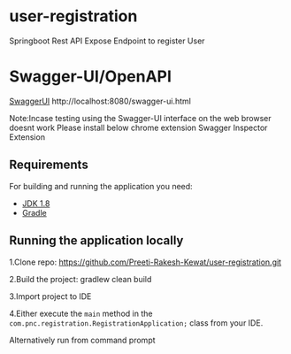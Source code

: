 # user-registration
Springboot Rest API Expose Endpoint to register User

# Swagger-UI/OpenAPI
[SwaggerUI](http://localhost:8080/swagger-ui.html)
http://localhost:8080/swagger-ui.html

Note:Incase testing using the Swagger-UI interface on the web browser doesnt work
Please install below chrome extension
Swagger Inspector Extension

## Requirements

For building and running the application you need:

- [JDK 1.8](http://www.oracle.com/technetwork/java/javase/downloads/jdk8-downloads-2133151.html)
- [Gradle](https://gradle.org/install/)

## Running the application locally
1.Clone repo: https://github.com/Preeti-Rakesh-Kewat/user-registration.git

2.Build the project: gradlew clean build

3.Import project to IDE

4.Either execute the `main` method in the `com.pnc.registration.RegistrationApplication;` class from your IDE.

Alternatively
run from command prompt

